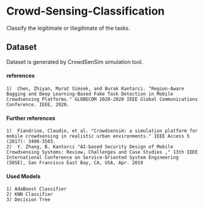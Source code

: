 # Crowd-Sensing-Classification
Classify the legitimate or illegitimate of the tasks.

## Dataset
Dataset is generated by CrowdSenSim simulation tool.
#### references
    1)  Chen, Zhiyan, Murat Simsek, and Burak Kantarci. "Region-Aware Bagging and Deep Learning-Based Fake Task Detection in Mobile Crowdsensing Platforms." GLOBECOM 2020-2020 IEEE Global Communications Conference. IEEE, 2020.

#### Further references
    1)  Fiandrino, Claudio, et al. "Crowdsensim: a simulation platform for mobile crowdsensing in realistic urban environments." IEEE Access 5 (2017): 3490-3503.
    2)  Y. Zhang, B. Kantarci "AI-based Security Design of Mobile Crowdsensing Systems: Review, Challenges and Case Studies ," 13th IEEE International Conference on Service-Oriented System Engineering (SOSE), San Francisco East Bay, CA, USA, Apr. 2019
    
#### Used Models
    1) AdaBoost Classifier
    2) KNN Classifier
    3) Decision Tree
